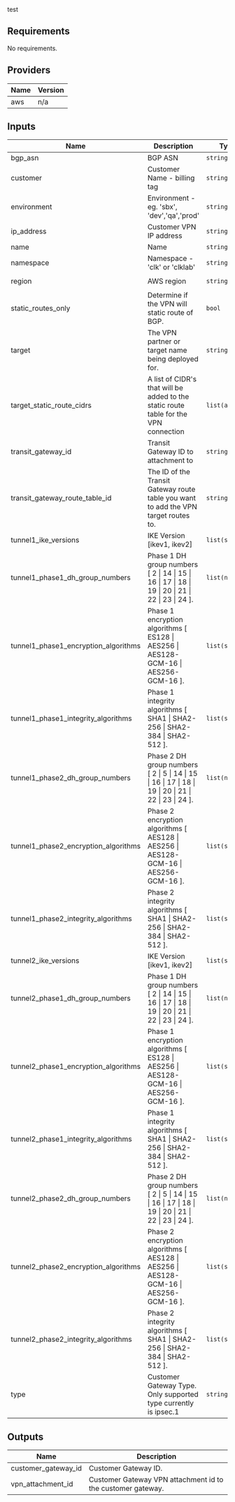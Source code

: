 
test

<!-- BEGINNING OF PRE-COMMIT-TERRAFORM DOCS HOOK -->
## Requirements

No requirements.

## Providers

| Name | Version |
|------|---------|
| aws | n/a |

## Inputs

| Name | Description | Type | Default | Required |
|------|-------------|------|---------|:--------:|
| bgp\_asn | BGP ASN | `string` | `"65000"` | no |
| customer | Customer Name - billing tag | `string` | n/a | yes |
| environment | Environment - eg. 'sbx', 'dev','qa','prod' | `string` | `""` | no |
| ip\_address | Customer VPN IP address | `string` | n/a | yes |
| name | Name | `string` | n/a | yes |
| namespace | Namespace - 'clk' or 'clklab' | `string` | `""` | no |
| region | AWS region | `string` | `"us-east-1"` | no |
| static\_routes\_only | Determine if the VPN will static route of BGP. | `bool` | `false` | no |
| target | The VPN partner or target name being deployed for. | `string` | n/a | yes |
| target\_static\_route\_cidrs | A list of CIDR's that will be added to the static route table for the VPN connection | `list(any)` | `[]` | no |
| transit\_gateway\_id | Transit Gateway ID to attachment to | `string` | n/a | yes |
| transit\_gateway\_route\_table\_id | The ID of the Transit Gateway route table you want to add the VPN target routes to. | `string` | `""` | no |
| tunnel1\_ike\_versions | IKE Version [ikev1, ikev2] | `list(string)` | `null` | no |
| tunnel1\_phase1\_dh\_group\_numbers | Phase 1 DH group numbers [ 2 \| 14 \| 15 \| 16 \| 17 \| 18 \| 19 \| 20 \| 21 \| 22 \| 23 \| 24 ]. | `list(number)` | `null` | no |
| tunnel1\_phase1\_encryption\_algorithms | Phase 1 encryption algorithms [ ES128 \| AES256 \| AES128-GCM-16 \| AES256-GCM-16 ]. | `list(string)` | `null` | no |
| tunnel1\_phase1\_integrity\_algorithms | Phase 1 integrity algorithms [ SHA1 \| SHA2-256 \| SHA2-384 \| SHA2-512 ]. | `list(string)` | `null` | no |
| tunnel1\_phase2\_dh\_group\_numbers | Phase 2 DH group numbers [ 2 \| 5 \| 14 \| 15 \| 16 \| 17 \| 18 \| 19 \| 20 \| 21 \| 22 \| 23 \| 24 ]. | `list(number)` | `null` | no |
| tunnel1\_phase2\_encryption\_algorithms | Phase 2 encryption algorithms [ AES128 \| AES256 \| AES128-GCM-16 \| AES256-GCM-16 ]. | `list(string)` | `null` | no |
| tunnel1\_phase2\_integrity\_algorithms | Phase 2 integrity algorithms [ SHA1 \| SHA2-256 \| SHA2-384 \| SHA2-512 ]. | `list(string)` | `null` | no |
| tunnel2\_ike\_versions | IKE Version [ikev1, ikev2] | `list(string)` | `null` | no |
| tunnel2\_phase1\_dh\_group\_numbers | Phase 1 DH group numbers [ 2 \| 14 \| 15 \| 16 \| 17 \| 18 \| 19 \| 20 \| 21 \| 22 \| 23 \| 24 ]. | `list(number)` | `null` | no |
| tunnel2\_phase1\_encryption\_algorithms | Phase 1 encryption algorithms [ ES128 \| AES256 \| AES128-GCM-16 \| AES256-GCM-16 ]. | `list(string)` | `null` | no |
| tunnel2\_phase1\_integrity\_algorithms | Phase 1 integrity algorithms [ SHA1 \| SHA2-256 \| SHA2-384 \| SHA2-512 ]. | `list(string)` | `null` | no |
| tunnel2\_phase2\_dh\_group\_numbers | Phase 2 DH group numbers [ 2 \| 5 \| 14 \| 15 \| 16 \| 17 \| 18 \| 19 \| 20 \| 21 \| 22 \| 23 \| 24 ]. | `list(number)` | `null` | no |
| tunnel2\_phase2\_encryption\_algorithms | Phase 2 encryption algorithms [ AES128 \| AES256 \| AES128-GCM-16 \| AES256-GCM-16 ]. | `list(string)` | `null` | no |
| tunnel2\_phase2\_integrity\_algorithms | Phase 2 integrity algorithms [ SHA1 \| SHA2-256 \| SHA2-384 \| SHA2-512 ]. | `list(string)` | `null` | no |
| type | Customer Gateway Type. Only supported type currently is ipsec.1 | `string` | `"ipsec.1"` | no |

## Outputs

| Name | Description |
|------|-------------|
| customer\_gateway\_id | Customer Gateway ID. |
| vpn\_attachment\_id | Customer Gateway VPN attachment id to the customer gateway. |

<!-- END OF PRE-COMMIT-TERRAFORM DOCS HOOK -->